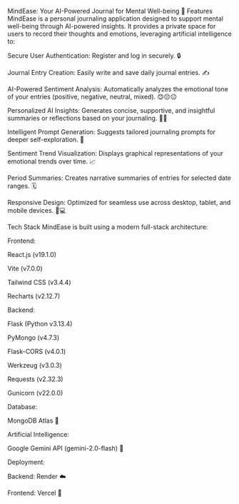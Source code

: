 MindEase: Your AI-Powered Journal for Mental Well-being 🚀
Features
MindEase is a personal journaling application designed to support mental well-being through AI-powered insights. It provides a private space for users to record their thoughts and emotions, leveraging artificial intelligence to:

Secure User Authentication: Register and log in securely. 🔒

Journal Entry Creation: Easily write and save daily journal entries. ✍️

AI-Powered Sentiment Analysis: Automatically analyzes the emotional tone of your entries (positive, negative, neutral, mixed). 😊😔😐

Personalized AI Insights: Generates concise, supportive, and insightful summaries or reflections based on your journaling. 🧠✨

Intelligent Prompt Generation: Suggests tailored journaling prompts for deeper self-exploration. 🤔

Sentiment Trend Visualization: Displays graphical representations of your emotional trends over time. 📈

Period Summaries: Creates narrative summaries of entries for selected date ranges. 🗓️

Responsive Design: Optimized for seamless use across desktop, tablet, and mobile devices. 📱💻

Tech Stack
MindEase is built using a modern full-stack architecture:

Frontend:

React.js (v19.1.0)

Vite (v7.0.0)

Tailwind CSS (v3.4.4)

Recharts (v2.12.7)

Backend:

Flask (Python v3.13.4)

PyMongo (v4.7.3)

Flask-CORS (v4.0.1)

Werkzeug (v3.0.3)

Requests (v2.32.3)

Gunicorn (v22.0.0)

Database:

MongoDB Atlas 🍃

Artificial Intelligence:

Google Gemini API (gemini-2.0-flash) 🌟

Deployment:

Backend: Render ☁️

Frontend: Vercel 🚀